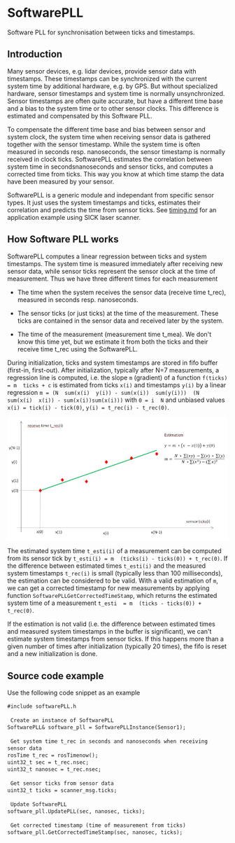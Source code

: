# SoftwarePLL

Software PLL for synchronisation between ticks and timestamps.

## Introduction

Many sensor devices, e.g. lidar devices, provide sensor data with timestamps. These timestamps can be synchronized with
the current system time by additional hardware, e.g. by GPS. But without specialized hardware, sensor timestamps and 
system time is normally unsynchronized. Sensor timestamps are often quite accurate, but have a different time base and 
a bias to the system time or to other sensor clocks. This difference is estimated and compensated by this Software PLL.

To compensate the different time base and bias between sensor and system clock, the system time when receiving sensor data 
is gathered together with the sensor timestamp. While the system time is often measured in seconds resp. nanoseconds, 
the sensor timestamp is normally received in clock ticks. SoftwarePLL estimates the correlation between system time in 
secondsnanoseconds and sensor ticks, and computes a corrected time from ticks. This way you know at which time stamp the data 
have been measured by your sensor. 

SoftwarePLL is a generic module and independant from specific sensor types. It just uses the system timestamps and ticks,
estimates their correlation and predicts the time from sensor ticks. See [timing.md](timing.md) for an application
example using SICK laser scanner. 

## How Software PLL works

SoftwarePLL computes a linear regression between ticks and system timestamps. The system time is measured immediately 
after receiving new sensor data, while sensor ticks represent the sensor clock at the time of measurement. Thus we have
three different times for each measurement

- The time when the system receives the sensor data (receive time t_rec), measured in seconds resp. nanoseconds.  

- The sensor ticks (or just ticks) at the time of the measurement. These ticks are contained in the sensor data and 
received later by the system.

- The time of the measurement (measurement time t_mea). We don't know this time yet, but we estimate it from both the ticks 
and their receive time t_rec using the SoftwarePLL.

During initialization, ticks and system timestamps are stored in fifo buffer (first-in, first-out). After initialization, 
typically after N=7 measurements, a regression line is computed, i.e. the slope `m` (gradient) of a function 
`f(ticks) = m  ticks + c` is estimated from ticks `x(i)` and timestamps `y(i)` by a linear regression
`m = (N  sum(x(i)  y(i)) - sum(x(i))  sum(y(i)))  (N  sum(x(i)  x(i)) - sum(x(i))sum(x(i)))` with `0 = i  N` and
unbiased values `x(i) = tick(i) - tick(0)`, `y(i) = t_rec(i) - t_rec(0)`.

![pll_regression.png](pll_regression.png)

The estimated system time `t_esti(i)` of a measurement can be computed from its sensor tick by `t_esti(i) = m  (ticks(i) - ticks(0)) + t_rec(0)`.
If the difference between estimated times `t_esti(i)` and the measured system timestamps `t_rec(i)` is small (typically 
less than 100 milliseconds), the estimation can be considered to be valid. With a valid estimation of `m`, we can
get a corrected timestamp for new measurements by applying function `SoftwarePLLGetCorrectedTimeStamp`, which returns
the estimated system time of a measurement `t_esti  = m  (ticks - ticks(0)) + t_rec(0)`.

If the estimation is not valid (i.e. the difference between estimated times and measured system timestamps in the buffer is 
significant), we can't estimate system timestamps from sensor ticks. If this happens more than a given number of times
after initialization (typically 20 times), the fifo is reset and a new initialization is done.

## Source code example

Use the following code snippet as an example

```
#include softwarePLL.h

 Create an instance of SoftwarePLL
SoftwarePLL& software_pll = SoftwarePLLInstance(Sensor1);

 Get system time t_rec in seconds and nanoseconds when receiving sensor data
rosTime t_rec = rosTimenow();
uint32_t sec = t_rec.nsec;
uint32_t nanosec = t_rec.nsec;

 Get sensor ticks from sensor data
uint32_t ticks = scanner_msg.ticks;

 Update SoftwarePLL
software_pll.UpdatePLL(sec, nanosec, ticks);

 Get corrected timestamp (time of measurement from ticks)
software_pll.GetCorrectedTimeStamp(sec, nanosec, ticks);
```
